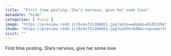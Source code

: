```yaml
---
title:  "First time posting. She’s nervous, give her some love"
metadate: "hide"
categories: [ Pussy ]
image: "https://preview.redd.it/6x4vf2s3b0m51.jpg?auto=webp&s=81db159e52e44c1f0aa8ff9e2449b4cd8057a20e"
thumb: "https://preview.redd.it/6x4vf2s3b0m51.jpg?width=640&crop=smart&auto=webp&s=813c2445edd11b9e620f5dd0756b8d46b98ec637"
visit: ""
---
```

First time posting. She’s nervous, give her some love
